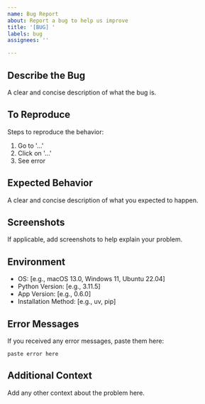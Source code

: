 ```yaml
---
name: Bug Report
about: Report a bug to help us improve
title: '[BUG] '
labels: bug
assignees: ''

---
```


## Describe the Bug
A clear and concise description of what the bug is.

## To Reproduce
Steps to reproduce the behavior:
1. Go to '...'
2. Click on '...'
3. See error

## Expected Behavior
A clear and concise description of what you expected to happen.

## Screenshots
If applicable, add screenshots to help explain your problem.

## Environment
- OS: [e.g., macOS 13.0, Windows 11, Ubuntu 22.04]
- Python Version: [e.g., 3.11.5]
- App Version: [e.g., 0.6.0]
- Installation Method: [e.g., uv, pip]

## Error Messages
If you received any error messages, paste them here:
```
paste error here
```

## Additional Context
Add any other context about the problem here.
